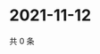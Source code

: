 # 2021-11-12

共 0 条

<!-- BEGIN WEIBO -->
<!-- 最后更新时间 Fri Nov 12 2021 22:08:23 GMT+0800 (China Standard Time) -->

<!-- END WEIBO -->
